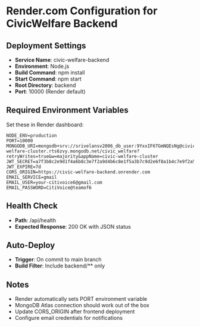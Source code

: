 # Render.com Configuration for CivicWelfare Backend

## Deployment Settings
- **Service Name**: civic-welfare-backend
- **Environment**: Node.js
- **Build Command**: npm install
- **Start Command**: npm start
- **Root Directory**: backend
- **Port**: 10000 (Render default)

## Required Environment Variables
Set these in Render dashboard:

```
NODE_ENV=production
PORT=10000
MONGODB_URI=mongodb+srv://srivelansv2006_db_user:9YxxIF6TGmNQEsNg@civic-welfare-cluster.rts6zvy.mongodb.net/civic_welfare?retryWrites=true&w=majority&appName=civic-welfare-cluster
JWT_SECRET=a7f3b8c2e9d1f4a6b8c3e7f2a9d4b6c8e1f5a3b7c9d2e6f8a1b4c7e9f2a5b8c1e4f7
JWT_EXPIRE=7d
CORS_ORIGIN=https://civic-welfare-backend.onrender.com
EMAIL_SERVICE=gmail
EMAIL_USER=your-citivoice6@gmail.com
EMAIL_PASSWORD=CitiVoice@teamof6
```

## Health Check
- **Path**: /api/health
- **Expected Response**: 200 OK with JSON status

## Auto-Deploy
- **Trigger**: On commit to main branch
- **Build Filter**: Include backend/** only

## Notes
- Render automatically sets PORT environment variable
- MongoDB Atlas connection should work out of the box
- Update CORS_ORIGIN after frontend deployment
- Configure email credentials for notifications